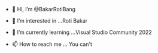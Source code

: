 - 👋 Hi, I’m @BakarRotiBang
- 👀 I’m interested in ...Roti Bakar 
- 🌱 I’m currently learning ...Visual Studio Community 2022

- 📫 How to reach me ... You can't

<!---
BakarRotiBang/BakarRotiBang is a ✨ special ✨ repository because its `README.md` (this file) appears on your GitHub profile.
You can click the Preview link to take a look at your changes.
--->
